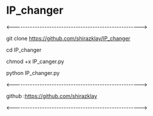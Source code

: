 # IP_changer

<----------------------------------------------------->

git clone https://github.com/shirazklay/IP_changer

cd IP_changer

chmod +x IP_canger.py

python IP_changer.py

<----------------------------------------------------->

github  :https://github.com/shirazklay

<----------------------------------------------------->
